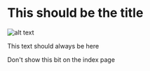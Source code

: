 # This should be the title

![alt text](resources/image.png)

This text should always be here

<!-- BREAK -->

Don't show this bit on the index page

<!-- 1/8/1998 -->